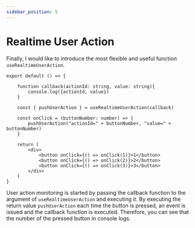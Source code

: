 ```yaml
---
sidebar_position: 5
---
```


# Realtime User Action

Finally, I would like to introduce the most flexible and useful function `useRealtimeUserAction`.

```tsx
export default () => {
    
    function callback(actionId: string, value: string){
        console.log({actionId, value})
    }

    const { pushUserAction } = useRealtimeUserAction(callback)

    const onClick = (buttonNumber: number) => {
        pushUserAction("actionId=" + buttonNumber, "value=" + buttonNumber)
    }

    return (
        <div>
            <button onClick={() => onClick(1)}>1</button>
            <button onClick={() => onClick(2)}>2</button>
            <button onClick={() => onClick(3)}>3</button>
        </div>
    )
}
```

User action monitoring is started by passing the callback function to the argument of `useRealtimeUserAction` and executing it. By executing the return value `pushUserAction` each time the button is pressed, an event is issued and the callback function is executed. Therefore, you can see that the number of the pressed button in console logs.